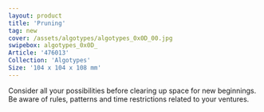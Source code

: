 ```yaml
---
layout: product
title: 'Pruning'
tag: new
cover: /assets/algotypes/algotypes_0x0D_00.jpg
swipebox: algotypes_0x0D_
Article: '476013'
Collection: 'Algotypes'
Size: '104 x 104 x 108 mm'
---
```

Consider all your possibilities before clearing up space for new beginnings. Be aware of rules, patterns and time restrictions related to your ventures.
